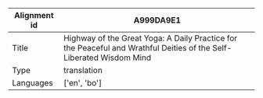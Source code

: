 |Alignment id | A999DA9E1
| --- | --- 
|Title | Highway of the Great Yoga: A Daily Practice for the Peaceful and Wrathful Deities of the Self-Liberated Wisdom Mind 
|Type | translation
|Languages | ['en', 'bo']